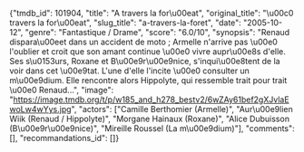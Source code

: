 {"tmdb_id": 101904, "title": "A travers la for\u00eat", "original_title": "\u00c0 travers la for\u00eat", "slug_title": "a-travers-la-foret", "date": "2005-10-12", "genre": "Fantastique / Drame", "score": "6.0/10", "synopsis": "Renaud dispara\u00eet dans un accident de moto ; Armelle n'arrive pas \u00e0 l'oublier et croit que son amant continue \u00e0 vivre aupr\u00e8s d'elle. Ses s\u0153urs, Roxane et B\u00e9r\u00e9nice, s'inqui\u00e8tent de la voir dans cet \u00e9tat. L'une d'elle l'incite \u00e0 consulter un m\u00e9dium. Elle rencontre alors Hippolyte, qui ressemble trait pour trait \u00e0 Renaud...", "image": "https://image.tmdb.org/t/p/w185_and_h278_bestv2/6wZAy61bef2gXJvlaEwoLw4wYys.jpg", "actors": ["Camille Berthomier (Armelle)", "Aur\u00e9lien Wiik (Renaud / Hippolyte)", "Morgane Hainaux (Roxane)", "Alice Dubuisson (B\u00e9r\u00e9nice)", "Mireille Roussel (La m\u00e9dium)"], "comments": [], "recommandations_id": []}